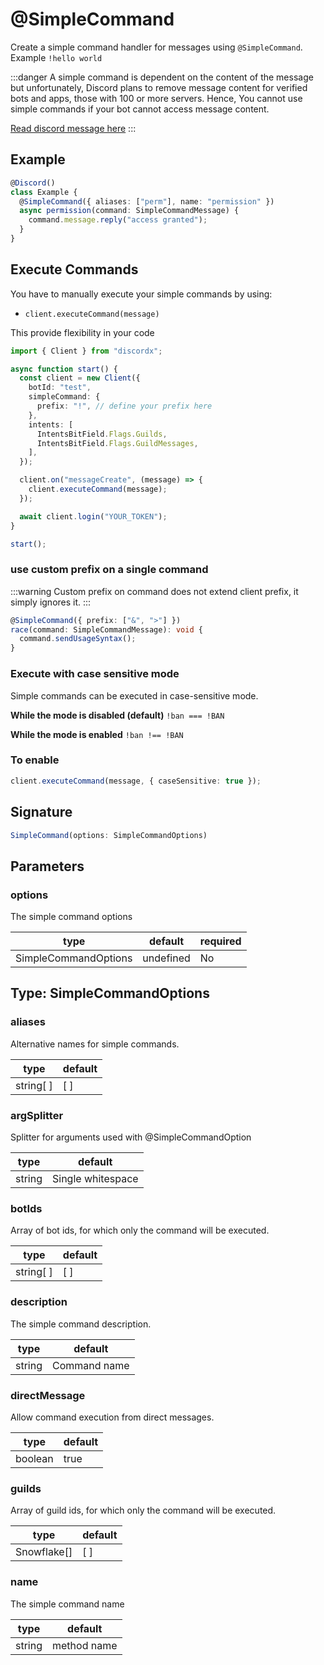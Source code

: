# @SimpleCommand

Create a simple command handler for messages using `@SimpleCommand`. Example `!hello world`

:::danger
A simple command is dependent on the content of the message but unfortunately, Discord plans to remove message content for verified bots and apps, those with 100 or more servers. Hence, You cannot use simple commands if your bot cannot access message content.

[Read discord message here](https://support-dev.discord.com/hc/en-us/articles/4404772028055-Message-Content-Access-Deprecation-for-Verified-Bots)
:::

## Example

```ts
@Discord()
class Example {
  @SimpleCommand({ aliases: ["perm"], name: "permission" })
  async permission(command: SimpleCommandMessage) {
    command.message.reply("access granted");
  }
}
```

## Execute Commands

You have to manually execute your simple commands by using:

- `client.executeCommand(message)`

This provide flexibility in your code

```ts
import { Client } from "discordx";

async function start() {
  const client = new Client({
    botId: "test",
    simpleCommand: {
      prefix: "!", // define your prefix here
    },
    intents: [
      IntentsBitField.Flags.Guilds,
      IntentsBitField.Flags.GuildMessages,
    ],
  });

  client.on("messageCreate", (message) => {
    client.executeCommand(message);
  });

  await client.login("YOUR_TOKEN");
}

start();
```

### use custom prefix on a single command

:::warning
Custom prefix on command does not extend client prefix, it simply ignores it.
:::

```ts
@SimpleCommand({ prefix: ["&", ">"] })
race(command: SimpleCommandMessage): void {
  command.sendUsageSyntax();
}
```

### Execute with case sensitive mode

Simple commands can be executed in case-sensitive mode.

**While the mode is disabled (default)**
`!ban === !BAN`

**While the mode is enabled**
`!ban !== !BAN`

### **To enable**

```ts
client.executeCommand(message, { caseSensitive: true });
```

## Signature

```ts
SimpleCommand(options: SimpleCommandOptions)
```

## Parameters

### options

The simple command options

| type                 | default   | required |
| -------------------- | --------- | -------- |
| SimpleCommandOptions | undefined | No       |

## Type: SimpleCommandOptions

### aliases

Alternative names for simple commands.

| type      | default |
| --------- | ------- |
| string[ ] | [ ]     |

### argSplitter

Splitter for arguments used with @SimpleCommandOption

| type   | default           |
| ------ | ----------------- |
| string | Single whitespace |

### botIds

Array of bot ids, for which only the command will be executed.

| type      | default |
| --------- | ------- |
| string[ ] | [ ]     |

### description

The simple command description.

| type   | default      |
| ------ | ------------ |
| string | Command name |

### directMessage

Allow command execution from direct messages.

| type    | default |
| ------- | ------- |
| boolean | true    |

### guilds

Array of guild ids, for which only the command will be executed.

| type        | default |
| ----------- | ------- |
| Snowflake[] | [ ]     |

### name

The simple command name

| type   | default     |
| ------ | ----------- |
| string | method name |
